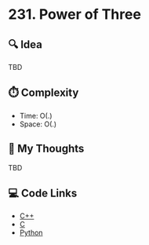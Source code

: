 # 231. Power of Three

## 🔍 Idea

TBD

## ⏱️ Complexity

- Time: O(.)
- Space: O(.)

## 💬 My Thoughts

TBD

## 💻 Code Links

- [C++]()
- [C]()
- [Python]()
